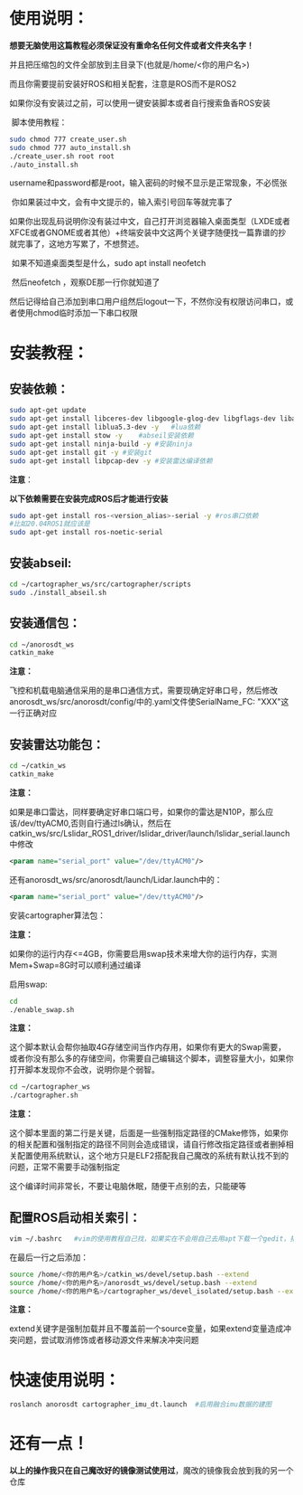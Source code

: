 # 使用说明：

**想要无脑使用这篇教程必须保证没有重命名任何文件或者文件夹名字！**

并且把压缩包的文件全部放到主目录下(也就是/home/<你的用户名>)

而且你需要提前安装好ROS和相关配套，注意是ROS而不是ROS2

​	如果你没有安装过之前，可以使用一键安装脚本或者自行搜索鱼香ROS安装

​	脚本使用教程：

```bash
sudo chmod 777 create_user.sh
sudo chmod 777 auto_install.sh
./create_user.sh root root
./auto_install.sh
```

​	username和password都是root，输入密码的时候不显示是正常现象，不必慌张

​	你如果装过中文，会有中文提示的，输入索引号回车等就完事了

​	如果你出现乱码说明你没有装过中文，自己打开浏览器输入桌面类型（LXDE或者XFCE或者GNOME或者其他）+终端安装中文这两个关键字随便找一篇靠谱的抄就完事了，这地方写累了，不想赘述。

​	如果不知道桌面类型是什么，sudo apt install neofetch

​	然后neofetch ，观察DE那一行你就知道了

​	然后记得给自己添加到串口用户组然后logout一下，不然你没有权限访问串口，或者使用chmod临时添加一下串口权限

# 安装教程：

## 安装依赖：

```bash
sudo apt-get update
sudo apt-get install libceres-dev libgoogle-glog-dev libgflags-dev libatlas-base-dev libsuitesparse-dev -y 	#ceres依赖
sudo apt-get install liblua5.3-dev -y	#lua依赖
sudo apt-get install stow -y	#abseil安装依赖
sudo apt-get install ninja-build -y	#安装ninja
sudo apt-get install git -y	#安装git
sudo apt-get install libpcap-dev -y	#安装雷达编译依赖
```

**注意**：

**以下依赖需要在安装完成ROS后才能进行安装**

```bash
sudo apt-get install ros-<version_alias>-serial -y #ros串口依赖
#比如20.04ROS1就应该是
sudo apt-get install ros-noetic-serial
```

## 安装abseil:

```bash
cd ~/cartographer_ws/src/cartographer/scripts
sudo ./install_abseil.sh
```

## 安装通信包：

```bash
cd ~/anorosdt_ws
catkin_make
```

**注意：**

飞控和机载电脑通信采用的是串口通信方式，需要现确定好串口号，然后修改
anorosdt_ws/src/anorosdt/config/中的.yaml文件使SerialName_FC: "XXX"这一行正确对应

## 安装雷达功能包：

```bash
cd ~/catkin_ws
catkin_make
```

**注意：**

如果是串口雷达，同样要确定好串口端口号，如果你的雷达是N10P，那么应该/dev/ttyACM0,否则自行通过ls确认，然后在catkin_ws/src/Lslidar_ROS1_driver/lslidar_driver/launch/lslidar_serial.launch中修改

```xml
<param name="serial_port" value="/dev/ttyACM0"/>                                  #雷达连接的串口
```

还有anorosdt_ws/src/anorosdt/launch/Lidar.launch中的：

```xml
<param name="serial_port" value="/dev/ttyACM0"/>                       <!--雷达连接的串口-->
```

安装cartographer算法包：

**注意：**

如果你的运行内存<=4GB，你需要启用swap技术来增大你的运行内存，实测Mem+Swap=8G时可以顺利通过编译

启用swap:

```bash
cd
./enable_swap.sh
```

**注意：**

这个脚本默认会帮你抽取4G存储空间当作内存用，如果你有更大的Swap需要，或者你没有那么多的存储空间，你需要自己编辑这个脚本，调整容量大小，如果你打开脚本发现你不会改，说明你是个弱智。

```bash
cd ~/cartographer_ws
./cartographer.sh
```

**注意：**

这个脚本里面的第二行是关键，后面是一些强制指定路径的CMake修饰，如果你的相关配置和强制指定的路径不同则会造成错误，请自行修改指定路径或者删掉相关配置使用系统默认，这个地方只是ELF2搭配我自己魔改的系统有默认找不到的问题，正常不需要手动强制指定

这个编译时间非常长，不要让电脑休眠，随便干点别的去，只能硬等

## 配置ROS启动相关索引：

```bash
vim ~/.bashrc	#vim的使用教程自己找，如果实在不会用自己去用apt下载一个gedit，把前面的vim换成gedit就行了
```

在最后一行之后添加：

```bash
source /home/<你的用户名>/catkin_ws/devel/setup.bash --extend
source /home/<你的用户名>/anorosdt_ws/devel/setup.bash --extend
source /home/<你的用户名>/cartographer_ws/devel_isolated/setup.bash --extend
```

**注意：**

extend关键字是强制加载并且不覆盖前一个source变量，如果extend变量造成冲突问题，尝试取消修饰或者移动源文件来解决冲突问题

# 快速使用说明：

```bash
roslanch anorosdt cartographer_imu_dt.launch  #启用融合imu数据的建图
```

# 还有一点！

**以上的操作我只在自己魔改好的镜像测试使用过**，魔改的镜像我会放到我的另一个仓库